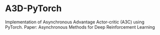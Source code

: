 # A3D-PyTorch
Implementation of Asynchronous Advantage Actor-critic (A3C) using PyTorch. Paper: Asynchronous Methods for Deep Reinforcement Learning
